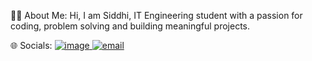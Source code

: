 
 🔭💫 About Me:
Hi, I am Siddhi, IT Engineering student with a passion for coding, problem solving and building meaningful projects.


 🌐 Socials:
[![image](https://github.com/user-attachments/assets/fd9db9ba-3a47-441e-a549-f46b2227835d)
](https://linkedin.com/in/siddhisali20)
[![email](https://img.shields.io/badge/Email-D14836?logo=gmail&logoColor=white)](mailto:siddhi.343.samdhss@gmail.com) 


